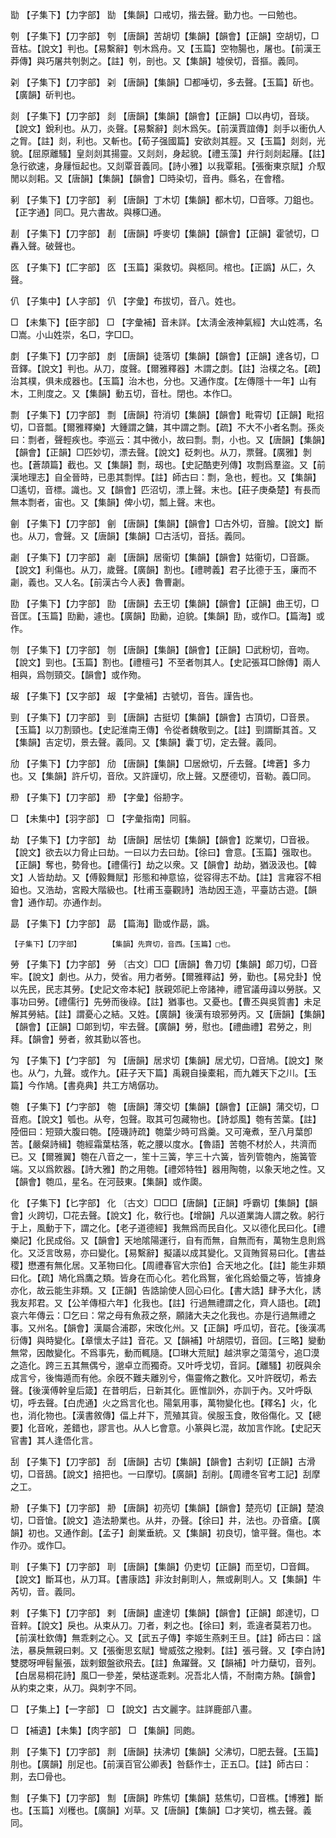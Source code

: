 <!-- { "loadSidebar": true } -->
勓	【子集下】【力字部】	勓	【集韻】口戒切，揩去聲。勤力也。一曰勉也。

刳	【子集下】【刀字部】	刳	【唐韻】苦胡切【集韻】【韻會】【正韻】空胡切，□音枯。【說文】判也。【易繫辭】刳木爲舟。又【玉篇】空物腸也，屠也。【前漢王莽傳】與巧屠共刳剝之。【註】刳，剖也。又【集韻】墟侯切，音摳。義同。

刴	【子集下】【刀字部】	刴	【唐韻】【集韻】□都唾切，多去聲。【玉篇】斫也。【廣韻】斫判也。

剡	【子集下】【刀字部】	剡	【唐韻】【集韻】【韻會】【正韻】□以冉切，音琰。【說文】銳利也。从刀，炎聲。【易繫辭】剡木爲矢。【前漢賈誼傳】剡手以衝仇人之胷。【註】剡，利也。又斬也。【荀子强國篇】安欲剡其脛。又【玉篇】剡剡，光貌。【屈原離騷】皇剡剡其揚靈。又剡剡，身起貌。【禮玉藻】弁行剡剡起屨。【註】急行欲速，身屨恒起也。又剡覃音義同。【詩小雅】以我覃耜。【張衡東京賦】介馭閒以剡耜。又【唐韻】【集韻】【韻會】□時染切，音冉。縣名，在會稽。

剢	【子集下】【刀字部】	剢	【唐韻】丁木切【集韻】都木切，□音啄。刀鉏也。【正字通】同□。見六書故。與椓□通。

剨	【子集下】【刀字部】	剨	【唐韻】呼麥切【集韻】【韻會】【正韻】霍虢切，□轟入聲。破聲也。

匛	【子集下】【匚字部】	匛	【玉篇】渠救切。與柩同。棺也。【正譌】从匚，久聲。

仈	【子集中】【人字部】	仈	【字彙】布拔切，音八。姓也。

□	【未集下】【臣字部】	□	【字彙補】音未詳。【太淸金液神氣經】大山姓馮，名□嵩。小山姓崇，名□，字□□。

剫	【子集下】【刀字部】	剫	【唐韻】徒落切【集韻】【韻會】【正韻】達各切，□音鐸。【說文】判也。从刀，度聲。【爾雅釋器】木謂之剫。【註】治樸之名。【疏】治其樸，俱未成器也。【玉篇】治木也，分也。又通作度。【左傳隱十一年】山有木，工則度之。又【集韻】動五切，音杜。閉也。本作□。

剽	【子集下】【刀字部】	剽	【唐韻】符消切【集韻】【韻會】毗霄切【正韻】毗招切，□音瓢。【爾雅釋樂】大鍾謂之鏞，其中謂之剽。【疏】不大不小者名剽。孫炎曰：剽者，聲輕疾也。李巡云：其中微小，故曰剽。剽，小也。又【唐韻】【集韻】【韻會】【正韻】□匹妙切，漂去聲。【說文】砭刺也。从刀，票聲。【廣雅】剝也。【蒼頡篇】截也。又【集韻】剽，刼也。【史記酷吏列傳】攻剽爲羣盜。又【前漢地理志】自全晉時，已患其剽悍。【註】師古曰：剽，急也，輕也。又【集韻】□遙切，音標。識也。又【韻會】匹沼切，漂上聲。末也。【莊子庚桑楚】有長而無本剽者，宙也。又【集韻】俾小切，瓢上聲。末也。

劊	【子集下】【刀字部】	劊	【唐韻】【集韻】【韻會】□古外切，音膾。【說文】斷也。从刀，會聲。又【唐韻】【集韻】□古活切，音括。義同。

劌	【子集下】【刀字部】	劌	【唐韻】居衞切【集韻】【韻會】姑衞切，□音蹶。【說文】利傷也。从刀，歲聲。【廣韻】割也。【禮聘義】君子比德于玉，廉而不劌，義也。又人名。【前漢古今人表】魯曹劌。

劻	【子集下】【力字部】	劻	【唐韻】去王切【集韻】【韻會】【正韻】曲王切，□音匡。【玉篇】劻勷，遽也。【廣韻】劻勷，迫貌。【集韻】劻，或作□。【篇海】或作。

刎	【子集下】【刀字部】	刎	【唐韻】【集韻】【韻會】【正韻】□武粉切，音吻。【說文】剄也。【玉篇】割也。【禮檀弓】不至者刎其人。【史記張耳□餘傳】兩人相與，爲刎頸交。【韻會】或作歾。

叝	【子集下】【又字部】	叝	【字彙補】古號切，音告。謹告也。

剄	【子集下】【刀字部】	剄	【唐韻】古挺切【集韻】【韻會】古頂切，□音景。【玉篇】以刀割頸也。【史記淮南王傳】令從者魏敬剄之。【註】剄謂斷其首。又【集韻】吉定切，景去聲。義同。又【集韻】囊丁切，定去聲。義同。

劤	【子集下】【力字部】	劤	【唐韻】【集韻】□居焮切，斤去聲。【埤蒼】多力也。又【集韻】許斤切，音欣。又許謹切，欣上聲。又歷德切，音勒。義□同。

剙	【子集下】【刀字部】	剙	【字彙】俗刱字。

□	【未集中】【羽字部】	□	【字彙指南】同翦。

劫	【子集下】【力字部】	劫	【唐韻】居怯切【集韻】【韻會】訖業切，□音衱。【說文】欲去以力脅止曰劫。一曰以力去曰劫。【徐曰】會意。【玉篇】强取也。【正韻】奪也，勢脅也。【禮儒行】劫之以衆。又【韻會】劫劫，猶汲汲也。【韓文】人皆劫劫。又【傅毅舞賦】形態和神意協，從容得志不劫。【註】言雍容不相廹也。又浩劫，宮殿大階級也。【杜甫玉臺觀詩】浩劫因王造，平臺訪古遊。【韻會】通作刧。亦通作刦。

勗	【子集下】【力字部】	勗	【篇海】勖或作勗，譌。

	【子集下】【刀字部】		【集韻】先齊切，音西。【玉篇】□也。

勞	【子集下】【力字部】	勞	〔古文〕□□【唐韻】魯刀切【集韻】郞刀切，□音牢。【說文】劇也。从力，熒省。用力者勞。【爾雅釋詁】勞，勤也。【易兌卦】悅以先民，民志其勞。【史記文帝本紀】朕親郊祀上帝諸神，禮官議毋諱以勞朕。又事功曰勞。【禮儒行】先勞而後祿。【註】猶事也。又憂也。【曹丕與吳質書】未足解其勞結。【註】謂憂心之結。又姓。【廣韻】後漢有琅邪勞丙。又【唐韻】【集韻】【韻會】【正韻】□郞到切，牢去聲。【廣韻】勞，慰也。【禮曲禮】君勞之，則拜。【韻會】勞者，敘其勤以答也。 

勼	【子集下】【勹字部】	勼	【唐韻】居求切【集韻】居尤切，□音鳩。【說文】聚也。从勹，九聲。或作九。【莊子天下篇】禹親自操橐耜，而九雜天下之川。【玉篇】今作鳩。【書堯典】共工方鳩僝功。

匏	【子集下】【勹字部】	匏	【唐韻】薄交切【集韻】【韻會】【正韻】蒲交切，□音庖。【說文】瓠也。从夸，包聲。取其可包藏物也。【詩邶風】匏有苦葉。【註】陸佃曰：短頸大腹曰匏。【陸璣詩疏】匏葉少時可爲羹。又可淹煮，至八月葉卽苦。【嚴粲詩緝】匏經霜葉枯落，乾之腰以度水。【魯語】苦匏不材於人，共濟而已。又【爾雅翼】匏在八音之一，笙十三簧，竽三十六簧，皆列管匏內，施簧管端。又以爲飮器。【詩大雅】酌之用匏。【禮郊特牲】器用陶匏，以象天地之性。又【韻會】匏瓜，星名。在河鼓東。【集韻】或作瓟。

化	【子集下】【匕字部】	化	〔古文〕□□□【唐韻】【正韻】呼霸切【集韻】【韻會】火跨切，□花去聲。【說文】化，敎行也。【增韻】凡以道業誨人謂之敎。躬行于上，風動于下，謂之化。【老子道德經】我無爲而民自化。又以德化民曰化。【禮樂記】化民成俗。又【韻會】天地隂陽運行，自有而無，自無而有，萬物生息則爲化。又泛言攺易，亦曰變化。【易繫辭】擬議以成其變化。又貨賄貿易曰化。【書益稷】懋遷有無化居。又革物曰化。【周禮春官大宗伯】合天地之化。【註】能生非類曰化。【疏】鳩化爲鷹之類。皆身在而心化。若化爲鴽，雀化爲蛤蜃之等，皆據身亦化，故云能生非類。又【正韻】告誥諭使人回心曰化。【書大誥】肆予大化，誘我友邦君。又【公羊傳桓六年】化我也。【註】行過無禮謂之化，齊人語也。【疏】哀六年傳云：□乞曰：常之母有魚菽之祭，願諸大夫之化我也。亦是行過無禮之事。又州名。【韻會】漢屬合浦郡，宋攺化州。又【正韻】呼瓜切，音花。【後漢馮衍傳】與時變化。【章懷太子註】音花。又【韻補】叶胡隈切，音回。【三略】變動無常，因敵變化。不爲事先，動而輒隨。【□琳大荒賦】越洪寧之蕩蕩兮，追□漠之造化。跨三五其無偶兮，邈卓立而獨奇。又叶呼戈切，音訶。【離騷】初旣與余成言兮，後悔遁而有他。余旣不難夫離別兮，傷靈脩之數化。又叶許旣切，希去聲。【後漢傅幹皇后箴】在昔明后，日新其化。匪惟訓外，亦訓于內。又叶呼臥切，呼去聲。【白虎通】火之爲言化也。陽氣用事，萬物變化也。【釋名】火，化也，消化物也。【漢書敘傳】偪上幷下，荒殖其貨。侯服玉食，敗俗傷化。又【總要】化音吪，差錯也，謬言也。从人匕會意。小篆與匕混，故加言作訛。【史記天官書】其人逢俉化言。

刮	【子集下】【刀字部】	刮	【唐韻】古切【集韻】【韻會】古刹切【正韻】古滑切，□音鴰。【說文】掊把也。一曰摩切。【廣韻】刮削。【周禮冬官考工記】刮摩之工。

刱	【子集下】【刀字部】	刱	【唐韻】初亮切【集韻】【韻會】楚亮切【正韻】楚浪切，□音愴。【說文】造法刱業也。从井，刅聲。【徐曰】井，法也。刅音瘡。【廣韻】初也。又通作創。【孟子】創業垂統。又【集韻】初良切，愴平聲。傷也。本作刅。或作□。

刵	【子集下】【刀字部】	刵	【唐韻】【集韻】仍吏切【正韻】而至切，□音餌。【說文】斷耳也，从刀耳。【書康誥】非汝封劓刵人，無或劓刵人。又【集韻】牛芮切，音。義同。

剌	【子集下】【刀字部】	剌	【唐韻】盧達切【集韻】【韻會】【正韻】郞達切，□音辢。【說文】戾也。从束从刀。刀者，剌之也。【徐曰】剌，乖違者莫若刀也。【前漢杜欽傳】無乖剌之心。又【武五子傳】李姬生燕剌王旦。【註】師古曰：諡法，暴戾無親曰剌。又【張衡思玄賦】彎威弦之撥剌。【註】張弓聲。又【李白詩】雙腮呀呷髫鬣張，跋剌銀盤欲飛去。【註】魚躍聲。又【韻補】叶力蘖切，音列。【白居易桐花詩】風□一參差，榮枯遂乖剌。况吾北人情，不耐南方熱。【韻會】从約束之束，从刀。與刺字不同。

□	【子集上】【一字部】	□	【說文】古文麗字。註詳鹿部八畫。

□	【補遺】【未集】【肉字部】	□	【集韻】同皰。

剕	【子集下】【刀字部】	剕	【唐韻】扶沸切【集韻】父沸切，□肥去聲。【玉篇】刖也。【廣韻】刖足也。【前漢百官公卿表】咎繇作士，正五□。【註】師古曰：剕，去□骨也。

劁	【子集下】【刀字部】	劁	【唐韻】昨焦切【集韻】慈焦切，□音樵。【博雅】斷也。【玉篇】刈穫也。【廣韻】刈草。又【唐韻】【集韻】□才笑切，樵去聲。義同。

